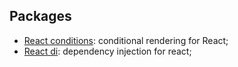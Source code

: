 ## Packages

- [React conditions](https://github.com/Anissoft/js-libs/tree/master/packages/react-conditions): conditional rendering for React;
- [React di](https://github.com/Anissoft/js-libs/tree/master/packages/react-di): dependency injection for react;